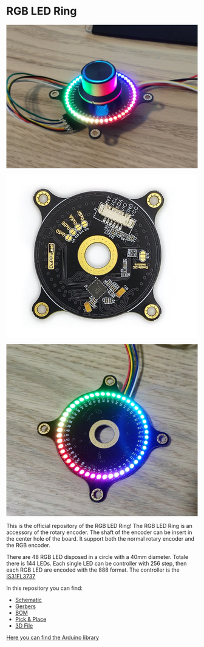 # RGB LED Ring
![Assembled](Assembled.jpg)

![Bottom](Bottom.jpg)

![ON](ON.jpg)

This is the official repository of the RGB LED Ring!
The RGB LED Ring is an accessory of the rotary encoder.
The shaft  of the encoder can be insert in the center hole of the board. It support both the normal rotary encoder and the RGB encoder.

There are 48 RGB LED disposed in a circle with a 40mm diameter. Totale there is 144 LEDs.
Each single LED can be controller with 256 step, then each RGB LED are encoded with the 888 format.
The controller is the [IS31FL3737](http://www.issi.com/WW/pdf/31FL3737.pdf)

In this repository you can find:
- [Schematic](EncoderRing.PDF)
- [Gerbers](/Hardware/Gerber%20Files/)
- [BOM](/Hardware/BOM/)
- [Pick & Place](/Hardware/Pick%20Place/)
- [3D File](/Hardware/STEP/)

[Here you can find the Arduino library](https://github.com/Fattoresaimon/ArduinoDuPPaLib)

